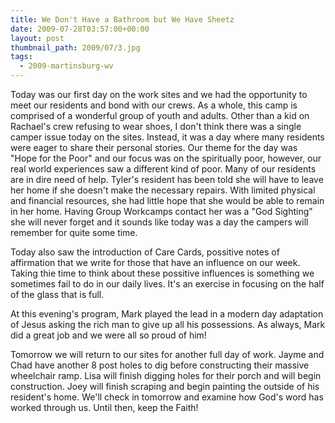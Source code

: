```yaml
---
title: We Don't Have a Bathroom but We Have Sheetz
date: 2009-07-28T03:57:00+00:00
layout: post
thumbnail_path: 2009/07/3.jpg
tags:
  - 2009-martinsburg-wv
---
```

Today was our first day on the work sites and we had the opportunity to meet our residents and bond with our crews. As a whole, this camp is comprised of a wonderful group of youth and adults. Other than a kid on Rachael's crew refusing to wear shoes, I don't think there was a single camper issue today on the sites. Instead, it was a day where many residents were eager to share their personal stories. Our theme for the day was "Hope for the Poor" and our focus was on the spiritually poor, however, our real world experiences saw a different kind of poor. Many of our residents are in dire need of help. Tyler's resident has been told she will have to leave her home if she doesn't make the necessary repairs. With limited physical and financial resources, she had little hope that she would be able to remain in her home. Having Group Workcamps contact her was a "God Sighting" she will never forget and it sounds like today was a day the campers will remember for quite some time.

Today also saw the introduction of Care Cards, possitive notes of affirmation that we write for those that have an influence on our week. Taking thie time to think about these possitive influences is something we sometimes fail to do in our daily lives. It's an exercise in focusing on the half of the glass that is full.

At this evening's program, Mark played the lead in a modern day adaptation of Jesus asking the rich man to give up all his possessions. As always, Mark did a great job and we were all so proud of him!

Tomorrow we will return to our sites for another full day of work. Jayme and Chad have another 8 post holes to dig before constructing their massive wheelchair ramp. Lisa will finish digging holes for their porch and will begin construction. Joey will finish scraping and begin painting the outside of his resident's home. We'll check in tomorrow and examine how God's word has worked through us. Until then, keep the Faith!
